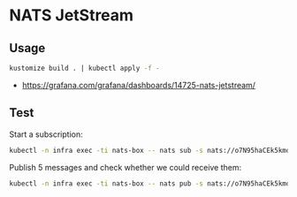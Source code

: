 # NATS JetStream
## Usage
```bash
kustomize build . | kubectl apply -f -
```

- https://grafana.com/grafana/dashboards/14725-nats-jetstream/

## Test

Start a subscription:
```bash
kubectl -n infra exec -ti nats-box -- nats sub -s nats://o7N95haCEk5kmoae@jetstream:4222 test.demo
```

Publish 5 messages and check whether we could receive them:
```bash
kubectl -n infra exec -ti nats-box -- nats pub -s nats://o7N95haCEk5kmoae@jetstream:4222 test.demo "message {{.Count}} @ {{.TimeStamp}}" --count=5
```
